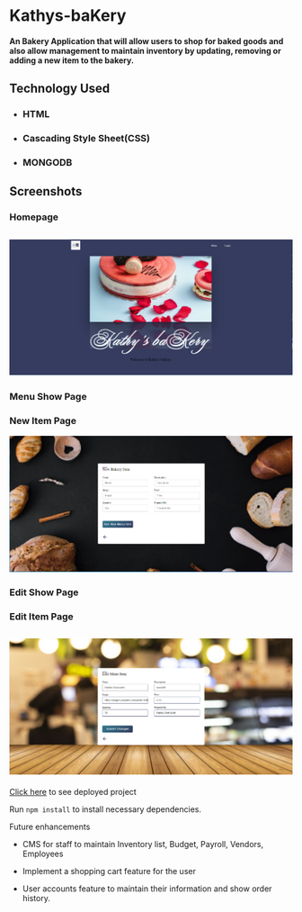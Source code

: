 # Kathys-baKery

#### An Bakery Application that will allow users to shop for baked goods and also allow management to maintain inventory by updating, removing or adding a new item to the bakery.

## Technology Used

- ### HTML

- ### Cascading Style Sheet(CSS)

- ### MONGODB

## Screenshots

### Homepage

## <img src='./public/assets/bakers-home.png'>

### Menu Show Page

### New Item Page

<img src='./public/assets/new-bakery.png'>

### Edit Show Page

### Edit Item Page

## <img src='./public/assets/edit-bakery.png'>

[Click here](https://kathys-bakery.herokuapp.com/user) to see deployed project

Run `npm install` to install necessary dependencies.

Future enhancements

- CMS for staff to maintain Inventory list, Budget, Payroll, Vendors, Employees

- Implement a shopping cart feature for the user

- User accounts feature to maintain their information and show order history.
